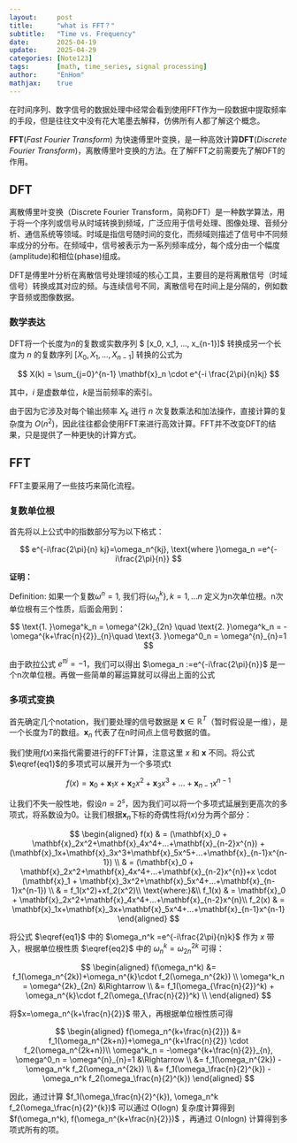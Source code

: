 ```yaml
---
layout:     post
title:      "what is FFT？"
subtitle:   "Time vs. Frequency"
date:       2025-04-19
update:     2025-04-29
categories: [Note123]
tags:       [math, time_series, signal processing] 
author:     "EnHom"
mathjax:    true
---
```


在时间序列、数字信号的数据处理中经常会看到使用FFT作为一段数据中提取频率的手段，但是往往文中没有花大笔墨去解释，仿佛所有人都了解这个概念。

**FFT**(*Fast Fourier Transform*) 为快速傅里叶变换，是一种高效计算**DFT**(*Discrete Fourier Transform*)，离散傅里叶变换的方法。在了解FFT之前需要先了解DFT的作用。

## DFT

离散傅里叶变换（Discrete Fourier Transform，简称DFT）是一种数学算法，用于将一个序列或信号从时域转换到频域，广泛应用于信号处理、图像处理、音频分析、通信系统等领域。时域是指信号随时间的变化，而频域则描述了信号中不同频率成分的分布。在频域中，信号被表示为一系列频率成分，每个成分由一个幅度(amplitude)和相位(phase)组成。

DFT是傅里叶分析在离散信号处理领域的核心工具，主要目的是将离散信号（时域信号）转换成其对应的频。与连续信号不同，离散信号在时间上是分隔的，例如数字音频或图像数据。

### 数学表达

DFT将一个长度为$n$的复数或实数序列 $
[x_0, x_1, ..., x_{n-1}]$ 转换成另一个长度为 $n$ 的复数序列 $[X_0, X_1, ..., X_{n-1}]$ 转换的公式为 

$$
X(k) = \sum_{j=0}^{n-1} \mathbf{x}_n \cdot e^{-i \frac{2\pi}{n}kj} 
$$

其中，$i$ 是虚数单位，$k$是当前频率的索引。

由于因为它涉及对每个输出频率 $X_k$ 进行 $n$ 次复数乘法和加法操作，直接计算的复杂度为 $O(n^2)$，因此往往都会使用FFT来进行高效计算。FFT并不改变DFT的结果，只是提供了一种更快的计算方式。

## FFT

FFT主要采用了一些技巧来简化流程。

### 复数单位根

首先将以上公式中的指数部分写为以下格式：

$$
e^{-i\frac{2\pi}{n} kj}=\omega_n^{kj}, \text{where }\omega_n =e^{-i\frac{2\pi}{n}}
$$

**证明：**

Definition: 如果一个复数$\omega ^n=1$, 我们将$\{\omega_n^k\}, k=1,...n$ 定义为n次单位根。n次单位根有三个性质，后面会用到：

$$
\text{1. }\omega^k_n = \omega^{2k}_{2n} \quad \text{2. }\omega^k_n = -\omega^{k+\frac{n}{2}}_{n}\quad \text{3. }\omega^0_n = \omega^{n}_{n}=1 
$$

由于欧拉公式 $e^{\pi i}=-1$，我们可以得出 $\omega_n :=e^{-i\frac{2\pi}{n}}$ 是一个n次单位根。再做一些简单的幂运算就可以得出上面的公式

### 多项式变换

首先确定几个notation，我们要处理的信号数据是 $\mathbf{x} \in \mathbb{R}^T$（暂时假设是一维），是一个长度为$T$的数组。$\mathbf{x}_n$ 代表了在n时间点上信号数据的值。

我们使用$f(x)$来指代需要进行的FFT计算，注意这里 $x$ 和 $\mathbf{x}$ 不同。将公式$\eqref{eq1}$的多项式可以展开为一个多项式t

$$
f(x) = \mathbf{x}_0 + \mathbf{x}_1x + \mathbf{x}_2x^2+\mathbf{x}_3x^3+...+\mathbf{x}_{n-1}x^{n-1}
$$

让我们不失一般性地，假设$n=2^s$，因为我们可以将一个多项式延展到更高次的多项式，将系数设为0。让我们根据$\mathbf{x}_n$下标的奇偶性将$f(x)$分为两个部分：

$$
\begin{aligned}
f(x) & = (\mathbf{x}_0 + \mathbf{x}_2x^2+\mathbf{x}_4x^4+...+\mathbf{x}_{n-2}x^{n}) + (\mathbf{x}_1x+\mathbf{x}_3x^3+\mathbf{x}_5x^5+...+\mathbf{x}_{n-1}x^{n-1}) \\
& = (\mathbf{x}_0 + \mathbf{x}_2x^2+\mathbf{x}_4x^4+...+\mathbf{x}_{n-2}x^{n})+x \cdot (\mathbf{x}_1 + \mathbf{x}_3x^2+\mathbf{x}_5x^4+...+\mathbf{x}_{n-1}x^{n-1}) 	\\
& = f_1(x^2)+xf_2(x^2)\\
\text{where:}&\\
f_1(x) & = \mathbf{x}_0 + \mathbf{x}_2x^2+\mathbf{x}_4x^4+...+\mathbf{x}_{n-2}x^{n}\\
f_2(x) & = \mathbf{x}_1x+\mathbf{x}_3x+\mathbf{x}_5x^4+...+\mathbf{x}_{n-1}x^{n-1}
\end{aligned}
$$

将公式 $\eqref{eq1}$ 中的 $\omega_n^k =e^{-i\frac{2\pi}{n}k}$ 作为 $x$ 带入，根据单位根性质 $\eqref{eq2}$ 中的 $\omega^k_n = \omega^{2k}_{2n}$ 可得：

$$
\begin{aligned}
f(\omega_n^k) &= f_1(\omega_n^{2k})+\omega_n^{k}\cdot f_2(\omega_n^{2k}) \\
\omega^k_n = \omega^{2k}_{2n} &\Rightarrow \\
&= f_1(\omega_{\frac{n}{2}}^k) + \omega_n^{k}\cdot f_2(\omega_{\frac{n}{2}}^k) \\
\end{aligned}
$$

将$x=\omega_n^{k+\frac{n}{2}}$ 带入，再根据单位根性质可得

$$
\begin{aligned}
f(\omega_n^{k+\frac{n}{2}}) &= f_1(\omega_n^{2k+n})+\omega_n^{k+\frac{n}{2}} \cdot f_2(\omega_n^{2k+n})\\
\omega^k_n = -\omega^{k+\frac{n}{2}}_{n}, \omega^0_n = \omega^{n}_{n}=1 &\Rightarrow \\
&= f_1(\omega_n^{2k}) - \omega_n^k f_2(\omega_n^{2k}) \\
&= f_1(\omega_\frac{n}{2}^{k}) - \omega_n^k f_2(\omega_\frac{n}{2}^{k})
\end{aligned}
$$

因此，通过计算 $f_1(\omega_\frac{n}{2}^{k}), \omega_n^k f_2(\omega_\frac{n}{2}^{k})$ 可以通过 $\text{O(logn)}$ 复杂度计算得到 $f(\omega_n^k), f(\omega_n^{k+\frac{n}{2}})$ ，再通过 $\text{O(nlogn)}$ 计算得到多项式所有的项。

